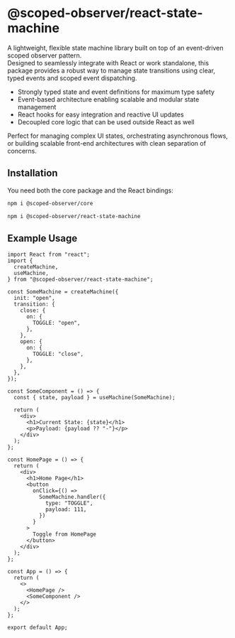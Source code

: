 # @scoped-observer/react-state-machine

A lightweight, flexible state machine library built on top of an event-driven scoped observer pattern.  
Designed to seamlessly integrate with React or work standalone, this package provides a robust way to manage state transitions using clear, typed events and scoped event dispatching.

- Strongly typed state and event definitions for maximum type safety
- Event-based architecture enabling scalable and modular state management
- React hooks for easy integration and reactive UI updates
- Decoupled core logic that can be used outside React as well

Perfect for managing complex UI states, orchestrating asynchronous flows, or building scalable front-end architectures with clean separation of concerns.

## Installation

You need both the core package and the React bindings:

```bash
npm i @scoped-observer/core

npm i @scoped-observer/react-state-machine
```

## Example Usage

```tsx
import React from "react";
import {
  createMachine,
  useMachine,
} from "@scoped-observer/react-state-machine";

const SomeMachine = createMachine({
  init: "open",
  transition: {
    close: {
      on: {
        TOGGLE: "open",
      },
    },
    open: {
      on: {
        TOGGLE: "close",
      },
    },
  },
});

const SomeComponent = () => {
  const { state, payload } = useMachine(SomeMachine);

  return (
    <div>
      <h1>Current State: {state}</h1>
      <p>Payload: {payload ?? "-"}</p>
    </div>
  );
};

const HomePage = () => {
  return (
    <div>
      <h1>Home Page</h1>
      <button
        onClick={() =>
          SomeMachine.handler({
            type: "TOGGLE",
            payload: 111,
          })
        }
      >
        Toggle from HomePage
      </button>
    </div>
  );
};

const App = () => {
  return (
    <>
      <HomePage />
      <SomeComponent />
    </>
  );
};

export default App;
```
